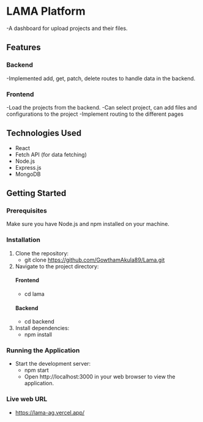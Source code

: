 # LAMA Platform
-A dashboard for upload projects and their files.
## Features

### Backend
-Implemented add, get, patch, delete routes to handle data in the backend.
### Frontend
-Load the projects from the backend.
-Can select project, can add files and configurations to the project
-Implement routing to the different pages

## Technologies Used

- React
- Fetch API (for data fetching)
- Node.js
- Express.js
- MongoDB

## Getting Started

### Prerequisites

Make sure you have Node.js and npm installed on your machine.

### Installation

1. Clone the repository:
   - git clone https://github.com/GowthamAkula89/Lama.git
2. Navigate to the project directory:
    #### Frontend
    - cd lama
    #### Backend
    - cd backend
3. Install dependencies:
    - npm install
### Running the Application
- Start the development server:
    - npm start
    - Open http://localhost:3000 in your web browser to view the application.


### Live web URL
- https://lama-ag.vercel.app/